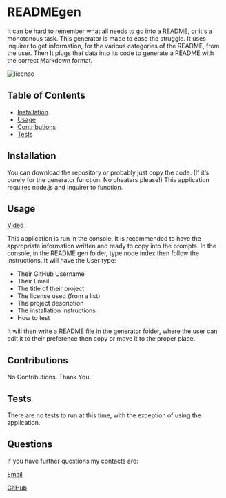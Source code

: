 # READMEgen
It can be hard to remember what all needs to go into a README, or it's a monotonous task. This generator is made to ease the struggle. It uses inquirer to get information, for the various categories of the README, from the user. Then It plugs that data into its code to generate a README with the correct Markdown format.

![license](https://img.shields.io/badge/License-MIT-purple)

## Table of Contents

- [Installation](#installation)
- [Usage](#usage)
- [Contributions](#contributions)
- [Tests](#tests)

## Installation 

You can download the repository or probably just copy the code. (If it’s purely for the generator function. No cheaters please!) This application requires node.js and inquirer to function.

## Usage 

[Video](https://drive.google.com/file/d/1W8DbSCdqo7WurX4HdlymXLDDLZqXrG6f/view?usp=sharing)

 This application is run in the console. It is recommended to have the appropriate information written and ready to copy into the prompts. In the console, in the README gen folder, type node index then follow the instructions. It will have the User type:
 - Their GitHub Username
 - Their Email
 - The title of their project
 - The license used (from a list)
 - The project description
 - The installation instructions
 - How to test
 
  It will then write a README file in the generator folder, where  the user can edit it to their preference then copy or move it to the proper place.

## Contributions 

No Contributions. Thank You.

## Tests 

There are no tests to run at this time, with the exception of using the application.

## Questions

If you have further questions my contacts are:

[Email](mailto:captianbeau@gmail.com)

[GitHub](https://github.com/Captianbeau)